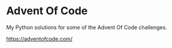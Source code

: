 # Advent Of Code

My Python solutions for some of the Advent Of Code challenges.

https://adventofcode.com/
